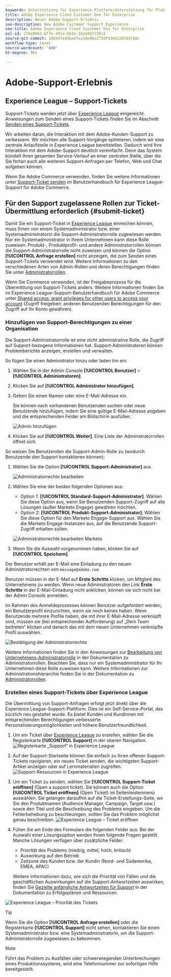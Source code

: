 ```yaml
---
keywords: Unterstützung für Experience Platform;Unterstützung für Platform;Unterstützung für intelligente Services;Unterstützung für Kunden-KI;Unterstützung für Attributions-KI;Unterstützung für RTCDP;Support-Ticket senden;Kunden-Support
title: Adobe Experience Cloud Customer One for Enterprise
description: Neues Adobe-Support-Erlebnis
seo-description: New Adobe Customer Support Experience
seo-title: Adobe Experience Cloud Customer One for Enterprise
exl-id: 276e0862-6f7e-491e-b63e-10a50b7238c2
source-git-commit: 16b947e89ba4fea10e06e275df430d1205937b8c
workflow-type: tm+mt
source-wordcount: '888'
ht-degree: 96%

---
```


# Adobe-Support-Erlebnis

## Experience League – Support-Tickets

Support-Tickets werden jetzt über [Experience League](https://experienceleague.adobe.com/home#support) eingereicht. Anweisungen zum Senden eines Support-Tickets finden Sie im Abschnitt [Senden eines Support-Tickets](#create-a-support-ticket-with-experience-league).

Wir arbeiten daran, die Interaktion mit dem Adobe-Kunden-Support zu verbessern. Wir möchten alle Support-Vorgänge optimieren, indem wir eine zentrale Anlaufstelle in Experience League bereitstellen. Dadurch wird Ihre Interaktion mit dem Adobe-Support deutlich vereinfacht. Denn das System bündelt Ihren gesamten Service-Verlauf an einer zentralen Stelle, über die Sie fortan auch alle weiteren Support-Anfragen per Telefon, Web und Chat aufgeben können.

Wenn Sie Adobe Commerce verwenden, finden Sie weitere Informationen unter [Support-Ticket senden](https://experienceleague.adobe.com/de/docs/commerce-knowledge-base/kb/help-center-guide/magento-help-center-user-guide#support-case) im Benutzerhandbuch für Experience League-Support für Adobe Commerce.

## Für den Support zugelassene Rollen zur Ticket-Übermittlung erforderlich {#submit-ticket}

Damit Sie ein Support-Ticket in [Experience League](https://experienceleague.adobe.com/home#support) einreichen können, muss Ihnen von einem Systemadministrator bzw. einer Systemadministratorin die Support-Administratorrolle zugewiesen werden. Nur ein Systemadministrator in Ihrem Unternehmen kann diese Rolle zuweisen. Produkt-, Produktprofil- und andere Administratorrollen können die Support-Administratorrolle nicht zuweisen und können die Option **[!UICONTROL Anfrage erstellen]** nicht anzeigen, die zum Senden eines Support-Tickets verwendet wird. Weitere Informationen zu den verschiedenen Arten von Admin-Rollen und deren Berechtigungen finden Sie unter [Administratorrollen](admin-roles.md).

Wenn Sie Commerce verwenden, ist der Freigabeprozess für die Übermittlung von Support-Tickets anders. Weitere Informationen finden Sie im Experience League-Support-Benutzerhandbuch für Adobe Commerce unter [Shared access: grant privileges for other users to access your account](https://experienceleague.adobe.com/de/docs/commerce-knowledge-base/kb/help-center-guide/magento-help-center-user-guide#shared-access) (Zugriff freigeben: anderen Benutzenden Berechtigungen für den Zugriff auf Ihr Konto gewähren).

### Hinzufügen von Support-Berechtigungen zu einer Organisation

Die Support-Administratorrolle ist eine nicht administrative Rolle, die Zugriff auf Support-bezogene Informationen hat. Support-Administratoren können Problemberichte anzeigen, erstellen und verwalten.

So fügen Sie einen Administrator hinzu oder laden ihn ein:

1. Wählen Sie in der Admin Console **[!UICONTROL Benutzer]** > **[!UICONTROL Administratoren]**.
1. Klicken Sie auf **[!UICONTROL Administrator hinzufügen]**.
1. Geben Sie einen Namen oder eine E-Mail-Adresse ein.

   Sie können nach vorhandenen Benutzenden suchen oder neue Benutzende hinzufügen, indem Sie eine gültige E-Mail-Adresse angeben und die entsprechenden Felder am Bildschirm ausfüllen.

   ![Admin hinzufügen](assets/admin-console-add-admin.png)

1. Klicken Sie auf **[!UICONTROL Weiter]**. Eine Liste der Administratorrollen öffnet sich.

So weisen Sie Benutzenden die Support-Admin-Rolle zu (wodurch Benutzende den Support kontaktieren können):

1. Wählen Sie die Option **[!UICONTROL Support-Administrator]** aus.

   ![Administratorrechte bearbeiten](assets/edit-admin-rights.png)

1. Wählen Sie eine der beiden folgenden Optionen aus:

   * Option 1: **[!UICONTROL Standard-Support-Administrator]**. Wählen Sie diese Option aus, wenn Sie Benutzenden Support-Zugriff auf alle Lösungen (außer Marketo Engage) gewähren möchten.
   * Option 2: **[!UICONTROL Produkt-Support-Administrator]**: Wählen Sie diese Option für den Marketo Engage-Support aus. Wählen Sie die Marketo Engage-Instanzen aus, auf die Benutzende Support-Zugriff erhalten sollen.

   ![Administratorrechte bearbeiten Marketo](assets/edit-admin-rights-advanced.png)

1. Wenn Sie die Auswahl vorgenommen haben, klicken Sie auf **[!UICONTROL Speichern]**.

Der Benutzer erhält per E-Mail eine Einladung zu den neuen Administratorrechten von `message@adobe.com`.

Benutzer müssen in der E-Mail auf **Erste Schritte** klicken, um Mitglied des Unternehmens zu werden. Wenn neue Administratoren den Link **Erste Schritte** in der E-Mail-Einladung nicht anklicken, können sie sich nicht bei der Admin Console anmelden.

Im Rahmen des Anmeldeprozesses können Benutzer aufgefordert werden, ein Benutzerprofil einzurichten, wenn sie noch keines haben. Wenn Benutzende mehrere Profile haben, die mit ihrer E-Mail-Adresse verknüpft sind, müssen sie (bei entsprechender Aufforderung) auf „Dem Team beitreten“ klicken und danach das mit dem neuen Unternehmen verknüpfte Profil auswählen.**&#x200B;**

![Bestätigung der Administratorrechte](assets/admin-rights-confirmation.png)

Weitere Informationen finden Sie in den Anweisungen zur [Bearbeitung von Unternehmens-Administratorrolle](admin-roles.md#add-enterprise-role) in der Dokumentation zu Administratorrollen. Beachten Sie, dass nur ein Systemadministrator für Ihr Unternehmen diese Rolle zuweisen kann. Weitere Informationen zur Administrationshierarchie finden Sie in der Dokumentation zu [Administratorrollen](admin-roles.md).

### Erstellen eines Support-Tickets über Experience League

Die Übermittlung von Support-Anfragen erfolgt jetzt direkt über die Experience League-Support-Plattform. Dies ist ein Self-Service-Portal, das kürzlich neu gestaltet wurde. Es bietet Kunden und Kundinnen mit entsprechenden Berechtigungen verbesserte Personalisierungsmöglichkeiten und höhere Benutzerfreundlichkeit.

1. Um ein Ticket über [Experience League](https://experienceleague.adobe.com/home#support) zu erstellen, wählen Sie die Registerkarte **[!UICONTROL Support]** in der oberen Navigation.
   ![Registerkarte „Support“ in Experience League](./assets/experience-league-support-tab.png)
1. Auf der Support-Startseite können Sie einfach zu Ihren offenen Support-Tickets navigieren, ein neues Ticket senden, die wichtigsten Support-Artikel anzeigen oder auf Lernmaterialien zugreifen.
   ![Support-Ressourcen in Experience League](./assets/experience-league-support-resources.png)
1. Um ein Ticket zu senden, wählen Sie **[!UICONTROL Support-Ticket eröffnen]** (Open a support ticket). Sie können auch die Option **[!UICONTROL Ticket eröffnen]** (Open Ticket) im Seitenleistenmenü auswählen. Sie gelangen daraufhin auf die Ticket-Erstellungs-Seite, wo Sie den Produktnamen (Audience Manager, Campaign, Target usw.) sowie den Titel und die Beschreibung des Problems eingeben. Um die Fehlerbehebung zu beschleunigen, sollten Sie das Problem möglichst genau beschreiben.
   ![Experience League – Ticket eröffnen](./assets/experience-league-open-ticket.png)
1. Füllen Sie am Ende des Formulars die folgenden Felder aus. Bei der Auswahl einer Lösungsoption werden Ihnen folgende Fragen gestellt. Manche Lösungen verfügen über zusätzliche Felder:

   * Priorität des Problems (niedrig, mittel, hoch, kritisch)
   * Auswirkung auf den Betrieb
   * Zeitzone des Kunden bzw. der Kundin (Nord- und Südamerika, EMEA, APAC)

   Weitere Informationen dazu, wie sich die Priorität von Fällen und die geschäftlichen Auswirkungen auf die Support-Antwortzeiten auswirken, finden Sie [Gezielte anfängliche Antwortzeiten für Support](https://experienceleague.adobe.com/en/docs/support-resources/data-sheets/overview#targeted-initial-response-times-for-support) in der Dokumentation zu Erfolgsplänen und Ressourcen.

![Experience League – Priorität des Tickets](./assets/experience-league-ticket-priority.png)

>[!TIP]
>
> Wenn Sie die Option **[!UICONTROL Anfrage erstellen]** oder die Registerkarte **[!UICONTROL Support]** nicht sehen, kontaktieren Sie einen Systemadministrator bzw. eine Systemadministratorin, um die Support-Administratorrolle zugewiesen zu bekommen.








>[!NOTE]
>
> Führt das Problem zu Ausfällen oder schwerwiegenden Unterbrechungen eines Produktionssystems, wird eine Telefonnummer zur sofortigen Hilfe bereitgestellt.




<!--

## What About the Legacy Systems?

New Tickets/Cases will no longer be able to be submitted in legacy systems as of May 11th.  The [Admin Console](https://adminconsole.adobe.com/) will be used to submit new tickets/cases.

### Existing Tickets/Cases

* Between May 11th and May 20th the legacy systems will remain available to work existing tickets/cases to completion.
* Beginning May 20th the support team will migrate remaining open cases from the legacy systems to the new support experience.  You will receive an email notification regarding how to contact support to continue to work these cases.
-->
